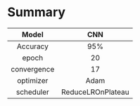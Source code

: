# Summary
|Model|CNN|
|:------:|:------:|
|Accuracy|95%|
|epoch|20|
|convergence|17|
|optimizer|Adam||
|scheduler|ReduceLROnPlateau|

